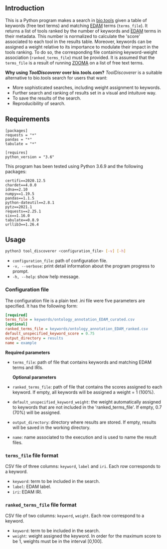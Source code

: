 ## Introduction 
This is a Python program makes a search in [bio.tools](https://bio.tools) given a table of keywords (free text terms) and matching [EDAM](https://edamontology.org/page) terms (`terms_file`). It returns a list of tools ranked by the number of keywords and [EDAM](https://edamontology.org/page) terms in their metadata. This number is normalized to calculate the 'score' associated to each tool in the results table. 
Moreover, keywords can be assigned a weight relative to its importance to modulate their impact in the tools ranking. To do so, the corresponding file containing keyword-weight association (`ranked_terms_file`) must be provided. 
It is assumed that the `terms_file` is a result of running [ZOOMA](https://www.ebi.ac.uk/spot/zooma/) on a list of free text terms. 

**Why using *ToolDiscoverer* over bio.tools.com?** 
*ToolDiscoverer* is a suitable alternative to bio.tools search for users that want:
* More sophisticated searches, including weight assignment to keywords.
* Further search and ranking of results set in a visual and intuituve way.
* To save the results of the search.
* Reproducibility of search.


## Requirements
```
[packages]
requests = "*"
pandas = "*"
tabulate = "*"

[requires]
python_version = "3.6"
```
This program has been tested using Python 3.6.9 and the following packages:
```
certifi==2020.12.5
chardet==4.0.0
idna==2.10
numpy==1.19.5
pandas==1.1.5
python-dateutil==2.8.1
pytz==2021.1
requests==2.25.1
six==1.16.0
tabulate==0.8.9
urllib3==1.26.4
```

## Usage

```bash
python3 tool_discoverer <configuration_file> [-v] [-h]
```
* `configuration_file`: path of configuration file.
* `-v, --verbose`: print detail information about the program progress to prompt.
* `-h, --help`: show help message.

### Configuration file
The configuration file is a plain text .ini file were five parameters are specified. It has the following form:
```ini
[required]
terms_file = keywords/ontology_annotation_EDAM_curated.csv
[optional]
ranked_terms_file = keywords/ontology_annotation_EDAM_ranked.csv
default_unspecified_keyword_score = 0.75
output_directory = results
name = example
```
**Required parameters**

* `terms_file`: path of file that contains keywords and matching EDAM terms and IRIs. 

  **Optional parameters**

* `ranked_terms_file`: path of file that contains the scores assigned to each keyword. If empty, all keywords will be assigned a weight = 1 (100%).

* `default_unspecified_keyword_weight`: the weight automatically assigned to keywords that are not included in the 'ranked_terms_file'. If empty, 0.7 (70%) will be assigned.

* `output_directory`: directory where results are stored. If empty, results will be saved in the working directory.

* `name`: name associated to the execution and is used to name the result files.

### `terms_file` file format
CSV file of three columns: `keyword`, `label` and `iri`. Each row corresponds to a keyword.
* `keyword`: term to be included in the search.
* `label`: EDAM label.
* `iri`: EDAM IRI.

### `ranked_terms_file` file format
CSV file of two columns: `keyword`, `weight`. Each row correspond to a keyword.
* `keyword`: term to be included in the search.
* `weight`: weight assigned the keyword. In order for the maximum score to be 1, weights must be in the interval [0,100].
